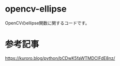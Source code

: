 # opencv-ellipse
OpenCVのellipse関数に関するコードです。

# 参考記事
https://kuroro.blog/python/bCDwK5faWTMDCIFdE8nz/
